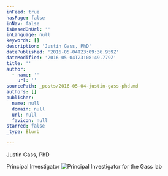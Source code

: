 ```yaml
---
inFeed: true
hasPage: false
inNav: false
isBasedOnUrl: ''
inLanguage: null
keywords: []
description: 'Justin Gass, PhD'
datePublished: '2016-05-04T23:09:36.959Z'
dateModified: '2016-05-04T23:08:49.779Z'
title: ''
author:
  - name: ''
    url: ''
sourcePath: _posts/2016-05-04-justin-gass-phd.md
authors: []
publisher:
  name: null
  domain: null
  url: null
  favicon: null
starred: false
_type: Blurb

---
```

Justin Gass, PhD

Principal Investigator ![Principal Investigator for the Gass lab](https://the-grid-user-content.s3-us-west-2.amazonaws.com/49e3f0af-cd3d-4055-8ad7-5adbca82158e.jpg)
